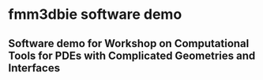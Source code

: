 # fmm3dbie software demo

## Software demo for Workshop on Computational Tools for PDEs with Complicated Geometries and Interfaces


